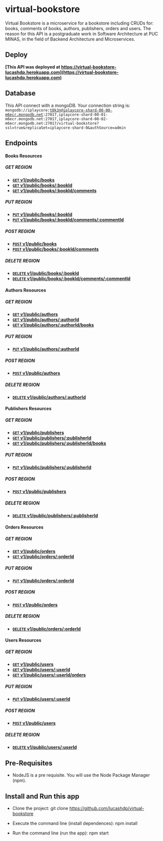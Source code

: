 # virtual-bookstore
Virtual Bookstore is a microservice for a bookstore including CRUDs for: books, comments of books, authors, publishers, orders and users. The reason for this API is a postgraduate work in Software Architecture at PUC MINAS, in the field of Backend Architecture and Microservices.

## Deploy
**[This API was deployed at https://virtual-bookstore-lucashdp.herokuapp.com](https://virtual-bookstore-lucashdp.herokuapp.com)**

## Database
This API connect with a mongoDB.
Your connection string is: <code>mongodb://iplaycore:t0k3n@iplaycore-shard-00-00-m6ecr.mongodb.net:27017,iplaycore-shard-00-01-m6ecr.mongodb.net:27017,iplaycore-shard-00-02-m6ecr.mongodb.net:27017/virtual-bookstore?ssl=true&replicaSet=iplaycore-shard-0&authSource=admin</code>

## Endpoints

#### Books Resources

##### GET REGION
- **[<code>GET</code> v1/public/books](https://github.com/lucashdp/virtual-bookstore/blob/master/api-documentation/books/GET_BOOKS.md)**
- **[<code>GET</code> v1/public/books/:bookId](https://github.com/lucashdp/virtual-bookstore/blob/master/api-documentation/books/GET_BOOKS_BY_ID.md)**
- **[<code>GET</code> v1/public/books/:bookId/comments](https://github.com/lucashdp/virtual-bookstore/blob/master/api-documentation/books/GET_BOOKS_COMMENTS.md)**

##### PUT REGION
- **[<code>PUT</code> v1/public/books/:bookId](https://github.com/lucashdp/virtual-bookstore/blob/master/api-documentation/books/PUT_BOOKS.md)**
- **[<code>PUT</code> v1/public/books/:bookId/comments/:commentId](https://github.com/lucashdp/virtual-bookstore/blob/master/api-documentation/books/PUT_COMMENTS.md)**

##### POST REGION
- **[<code>POST</code> v1/public/books](https://github.com/lucashdp/virtual-bookstore/blob/master/api-documentation/books/POST_BOOKS.md)**
- **[<code>POST</code> v1/public/books/:bookId/comments](https://github.com/lucashdp/virtual-bookstore/blob/master/api-documentation/books/POST_COMMENTS.md)**

##### DELETE REGION
- **[<code>DELETE</code> v1/public/books/:bookId](https://github.com/lucashdp/virtual-bookstore/blob/master/api-documentation/books/DELETE_BOOKS.md)**
- **[<code>DELETE</code> v1/public/books/:bookId/comments/:commentId](https://github.com/lucashdp/virtual-bookstore/blob/master/api-documentation/books/DELETE_COMMENTS.md)**

#### Authors Resources

##### GET REGION
- **[<code>GET</code> v1/public/authors](https://github.com/lucashdp/virtual-bookstore/blob/master/api-documentation/authors/GET_AUTHORS.md)**
- **[<code>GET</code> v1/public/authors/:authorId](https://github.com/lucashdp/virtual-bookstore/blob/master/api-documentation/authors/GET_AUTHORS_BY_ID.md)**
- **[<code>GET</code> v1/public/authors/:authorId/books](https://github.com/lucashdp/virtual-bookstore/blob/master/api-documentation/authors/GET_AUTHORS_BOOKS.md)**

##### PUT REGION
- **[<code>PUT</code> v1/public/authors/:authorId](https://github.com/lucashdp/virtual-bookstore/blob/master/api-documentation/authors/PUT_AUTHORS.md)**

##### POST REGION
- **[<code>POST</code> v1/public/authors](https://github.com/lucashdp/virtual-bookstore/blob/master/api-documentation/authors/POST_AUTHORS.md)**

##### DELETE REGION
- **[<code>DELETE</code> v1/public/authors/:authorId](https://github.com/lucashdp/virtual-bookstore/blob/master/api-documentation/authors/DELETE_AUTHORS.md)**

#### Publishers Resources

##### GET REGION
- **[<code>GET</code> v1/public/publishers](https://github.com/lucashdp/virtual-bookstore/blob/master/api-documentation/publishers/GET_PUBLISHERS.md)**
- **[<code>GET</code> v1/public/publishers/:publisherId](https://github.com/lucashdp/virtual-bookstore/blob/master/api-documentation/publishers/GET_PUBLISHERS_BY_ID.md)**
- **[<code>GET</code> v1/public/publishers/:publisherId/books](https://github.com/lucashdp/virtual-bookstore/blob/master/api-documentation/publishers/GET_PUBLISHERS_BOOKS.md)**

##### PUT REGION
- **[<code>PUT</code> v1/public/publishers/:publisherId](https://github.com/lucashdp/virtual-bookstore/blob/master/api-documentation/publishers/PUT_PUBLISHERS.md)**

##### POST REGION
- **[<code>POST</code> v1/public/publishers](https://github.com/lucashdp/virtual-bookstore/blob/master/api-documentation/publishers/POST_PUBLISHERS.md)**

##### DELETE REGION
- **[<code>DELETE</code> v1/public/publishers/:publisherId](https://github.com/lucashdp/virtual-bookstore/blob/master/api-documentation/publishers/DELETE_PUBLISHERS.md)**

#### Orders Resources

##### GET REGION
- **[<code>GET</code> v1/public/orders](https://github.com/lucashdp/virtual-bookstore/blob/master/api-documentation/orders/GET_ORDERS.md)**
- **[<code>GET</code> v1/public/orders/:orderId](https://github.com/lucashdp/virtual-bookstore/blob/master/api-documentation/orders/GET_ORDERS_BY_ID.md)**

##### PUT REGION
- **[<code>PUT</code> v1/public/orders/:orderId](https://github.com/lucashdp/virtual-bookstore/blob/master/api-documentation/orders/PUT_ORDERS.md)**

##### POST REGION
- **[<code>POST</code> v1/public/orders](https://github.com/lucashdp/virtual-bookstore/blob/master/api-documentation/orders/POST_ORDERS.md)**

##### DELETE REGION
- **[<code>DELETE</code> v1/public/orders/:orderId](https://github.com/lucashdp/virtual-bookstore/blob/master/api-documentation/orders/DELETE_ORDERS.md)**

#### Users Resources

##### GET REGION
- **[<code>GET</code> v1/public/users](https://github.com/lucashdp/virtual-bookstore/blob/master/api-documentation/users/GET_USERS.md)**
- **[<code>GET</code> v1/public/users/:userId](https://github.com/lucashdp/virtual-bookstore/blob/master/api-documentation/users/GET_USERS_BY_ID.md)**
- **[<code>GET</code> v1/public/users/:userId/orders](https://github.com/lucashdp/virtual-bookstore/blob/master/api-documentation/users/GET_USERS_ORDERS.md)**

##### PUT REGION
- **[<code>PUT</code> v1/public/users/:userId](https://github.com/lucashdp/virtual-bookstore/blob/master/api-documentation/users/PUT_USERS.md)**

##### POST REGION
- **[<code>POST</code> v1/public/users](https://github.com/lucashdp/virtual-bookstore/blob/master/api-documentation/users/POST_USERS.md)**

##### DELETE REGION
- **[<code>DELETE</code> v1/public/users/:userId](https://github.com/lucashdp/virtual-bookstore/blob/master/api-documentation/users/DELETE_USERS.md)**


## Pre-Requisites

- NodeJS is a pre requisite. You will use the Node Package Manager (npm).

## Install and Run this app

- Clone the project:
    git clone https://github.com/lucashdp/virtual-bookstore

- Execute the command line (install dependences):
    npm install

- Run the command line (run the app):
    npm start